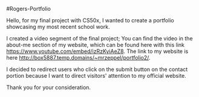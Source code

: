 #Rogers-Portfolio

Hello, for my final project with CS50x, I wanted to create a portfolio showcasing my most recent school work. 

I created a video segment of the final project; You can find the video in the about-me section of my website, which can be found here with this link https://www.youtube.com/embed/izRzKyiAeZ8. The link to my website is here http://box5887.temp.domains/~mrzeppel/portfolio2/.

I decided to redirect users who click on the submit button on the contact portion because I want to direct visitors' attention to my official website.

Thank you for your consideration. 
